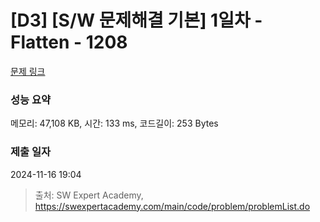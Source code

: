 # [D3] [S/W 문제해결 기본] 1일차 - Flatten - 1208 

[문제 링크](https://swexpertacademy.com/main/code/problem/problemDetail.do?contestProbId=AV139KOaABgCFAYh) 

### 성능 요약

메모리: 47,108 KB, 시간: 133 ms, 코드길이: 253 Bytes

### 제출 일자

2024-11-16 19:04



> 출처: SW Expert Academy, https://swexpertacademy.com/main/code/problem/problemList.do